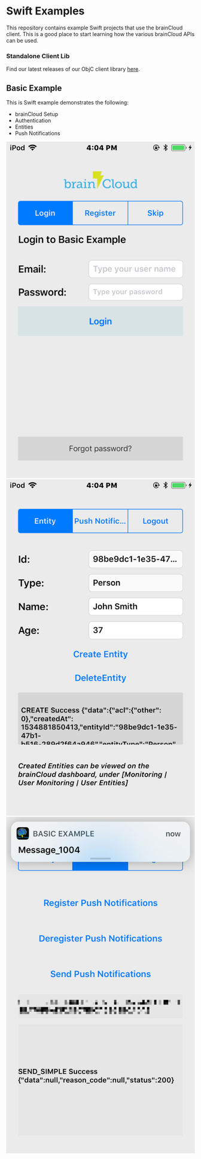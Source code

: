 # Swift Examples

This repository contains example Swift projects that use the brainCloud client. This is a good place to start learning how the various brainCloud APIs can be used.

### Standalone Client Lib

Find our latest releases of our ObjC client library [here](https://github.com/getbraincloud/braincloud-objc).

## Basic Example

This is Swift example demonstrates the following:

- brainCloud Setup
- Authentication
- Entities
- Push Notifications

![Login](/screenshots/1.png?raw=true "Login")![Entities](/screenshots/2.png?raw=true "Entities")![PushNotifications](/screenshots/3.png?raw=true "PushNotifications")
